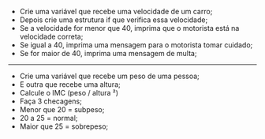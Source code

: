 * Crie uma variável que recebe uma velocidade de um carro;
* Depois crie uma estrutura if que verifica essa velocidade;
* Se a velocidade for menor que 40, imprima que o motorista está na velocidade correta;
* Se igual a 40, imprima uma mensagem para o motorista tomar cuidado;
* Se for maior de 40, imprima uma mensagem de multa;
___
* Crie uma variável que recebe um peso de uma pessoa;
* E outra que recebe uma altura;
* Calcule o IMC (peso / altura ²)
* Faça 3 checagens;
* Menor que 20 = subpeso;
* 20 a 25 = normal;
* Maior que 25 = sobrepeso;